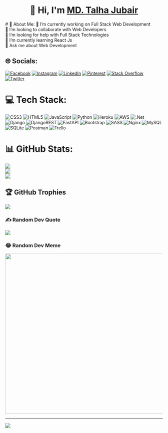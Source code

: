 <h1 align="center">👋 Hi, I'm <a href="https://www.linkedin.com/in/artuhin/" target="_blank"> MD. Talha Jubair </a></h1>
# 💫 About Me:
🔭 I’m currently working on Full Stack Web Development<br>👯 I’m looking to collaborate with Web Developers<br>🤝 I’m looking for help with Full Stack Technologies<br>🌱 I’m currently learning React Js<br>💬 Ask me about Web Development<br>


## 🌐 Socials:
[![Facebook](https://img.shields.io/badge/Facebook-%231877F2.svg?logo=Facebook&logoColor=white)](https://facebook.com/talha.jubair.100/) [![Instagram](https://img.shields.io/badge/Instagram-%23E4405F.svg?logo=Instagram&logoColor=white)](https://instagram.com/talha_jubair100/?hl=en) [![LinkedIn](https://img.shields.io/badge/LinkedIn-%230077B5.svg?logo=linkedin&logoColor=white)](https://linkedin.com/in/talhajubair100/) [![Pinterest](https://img.shields.io/badge/Pinterest-%23E60023.svg?logo=Pinterest&logoColor=white)](https://pinterest.com/talhajubair100/_saved/) [![Stack Overflow](https://img.shields.io/badge/-Stackoverflow-FE7A16?logo=stack-overflow&logoColor=white)](https://stackoverflow.com/users/13151272/talhajubair-100) [![Twitter](https://img.shields.io/badge/Twitter-%231DA1F2.svg?logo=Twitter&logoColor=white)](https://twitter.com/Talhajubair100) 

# 💻 Tech Stack:
![CSS3](https://img.shields.io/badge/css3-%231572B6.svg?style=for-the-badge&logo=css3&logoColor=white) ![HTML5](https://img.shields.io/badge/html5-%23E34F26.svg?style=for-the-badge&logo=html5&logoColor=white) ![JavaScript](https://img.shields.io/badge/javascript-%23323330.svg?style=for-the-badge&logo=javascript&logoColor=%23F7DF1E) ![Python](https://img.shields.io/badge/python-3670A0?style=for-the-badge&logo=python&logoColor=ffdd54) ![Heroku](https://img.shields.io/badge/heroku-%23430098.svg?style=for-the-badge&logo=heroku&logoColor=white) ![AWS](https://img.shields.io/badge/AWS-%23FF9900.svg?style=for-the-badge&logo=amazon-aws&logoColor=white) ![.Net](https://img.shields.io/badge/.NET-5C2D91?style=for-the-badge&logo=.net&logoColor=white) ![Django](https://img.shields.io/badge/django-%23092E20.svg?style=for-the-badge&logo=django&logoColor=white) ![DjangoREST](https://img.shields.io/badge/DJANGO-REST-ff1709?style=for-the-badge&logo=django&logoColor=white&color=ff1709&labelColor=gray) ![FastAPI](https://img.shields.io/badge/FastAPI-005571?style=for-the-badge&logo=fastapi) ![Bootstrap](https://img.shields.io/badge/bootstrap-%23563D7C.svg?style=for-the-badge&logo=bootstrap&logoColor=white) ![SASS](https://img.shields.io/badge/SASS-hotpink.svg?style=for-the-badge&logo=SASS&logoColor=white) ![Nginx](https://img.shields.io/badge/nginx-%23009639.svg?style=for-the-badge&logo=nginx&logoColor=white) ![MySQL](https://img.shields.io/badge/mysql-%2300f.svg?style=for-the-badge&logo=mysql&logoColor=white) ![SQLite](https://img.shields.io/badge/sqlite-%2307405e.svg?style=for-the-badge&logo=sqlite&logoColor=white) ![Postman](https://img.shields.io/badge/Postman-FF6C37?style=for-the-badge&logo=postman&logoColor=white) ![Trello](https://img.shields.io/badge/Trello-%23026AA7.svg?style=for-the-badge&logo=Trello&logoColor=white)
# 📊 GitHub Stats:
![](https://github-readme-stats.vercel.app/api?username=talhajubair100&theme=react&hide_border=false&include_all_commits=true&count_private=true)<br/>
![](https://github-readme-streak-stats.herokuapp.com/?user=talhajubair100&theme=react&hide_border=false)<br/>
![](https://github-readme-stats.vercel.app/api/top-langs/?username=talhajubair100&theme=react&hide_border=false&include_all_commits=true&count_private=true&layout=compact)

## 🏆 GitHub Trophies
![](https://github-profile-trophy.vercel.app/?username=talhajubair100&theme=radical&no-frame=false&no-bg=false&margin-w=4)

### ✍️ Random Dev Quote
![](https://quotes-github-readme.vercel.app/api?type=horizontal&theme=radical)

### 😂 Random Dev Meme
<img src="https://random-memer.herokuapp.com/" width="512px"/>

---
[![](https://visitcount.itsvg.in/api?id=talhajubair100&icon=7&color=2)](https://visitcount.itsvg.in)
